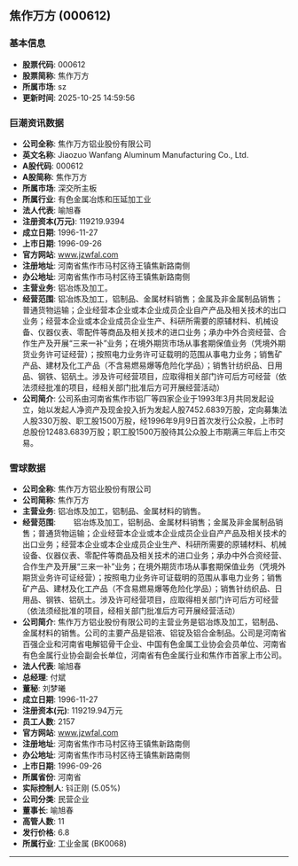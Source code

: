 ## 焦作万方 (000612)

### 基本信息

- **股票代码**: 000612
- **股票简称**: 焦作万方
- **所属市场**: sz
- **更新时间**: 2025-10-25 14:59:56

### 巨潮资讯数据

- **公司全称**: 焦作万方铝业股份有限公司
- **英文名称**: Jiaozuo Wanfang Aluminum Manufacturing Co., Ltd.
- **A股代码**: 000612
- **A股简称**: 焦作万方
- **所属市场**: 深交所主板
- **所属行业**: 有色金属冶炼和压延加工业
- **法人代表**: 喻旭春
- **注册资本(万元)**: 119219.9394
- **成立日期**: 1996-11-27
- **上市日期**: 1996-09-26
- **官方网站**: www.jzwfal.com
- **注册地址**: 河南省焦作市马村区待王镇焦新路南侧
- **办公地址**: 河南省焦作市马村区待王镇焦新路南侧
- **主营业务**: 铝冶炼及加工。
- **经营范围**: 铝冶炼及加工，铝制品、金属材料销售；金属及非金属制品销售；普通货物运输；企业经营本企业或本企业成员企业自产产品及相关技术的出口业务；经营本企业或本企业成员企业生产、科研所需要的原辅材料、机械设备、仪器仪表、零配件等商品及相关技术的进口业务；承办中外合资经营、合作生产及开展“三来一补”业务；在境外期货市场从事套期保值业务（凭境外期货业务许可证经营）；按照电力业务许可证载明的范围从事电力业务；销售矿产品、建材及化工产品（不含易燃易爆等危险化学品）；销售针纺织品、日用品、钢铁、铝矾土。涉及许可经营项目，应取得相关部门许可后方可经营（依法须经批准的项目，经相关部门批准后方可开展经营活动）
- **公司简介**: 公司系由河南省焦作市铝厂等四家企业于1993年3月共同发起设立，始以发起人净资产及现金投入折为发起人股7452.6839万股，定向募集法人股330万股、职工股1500万股，经1996年9月9日首次发行公众股，上市时总股份12483.6839万股；职工股1500万股待其公众股上市期满三年后上市交易。

### 雪球数据

- **公司全称**: 焦作万方铝业股份有限公司
- **公司简称**: 焦作万方
- **主营业务**: 铝冶炼及加工，铝制品、金属材料的销售。
- **经营范围**: 　　铝冶炼及加工，铝制品、金属材料销售；金属及非金属制品销售；普通货物运输；企业经营本企业或本企业成员企业自产产品及相关技术的出口业务；经营本企业或本企业成员企业生产、科研所需要的原辅材料、机械设备、仪器仪表、零配件等商品及相关技术的进口业务；承办中外合资经营、合作生产及开展“三来一补”业务；在境外期货市场从事套期保值业务（凭境外期货业务许可证经营）；按照电力业务许可证载明的范围从事电力业务；销售矿产品、建材及化工产品（不含易燃易爆等危险化学品）；销售针纺织品、日用品、钢铁、铝矾土。涉及许可经营项目，应取得相关部门许可后方可经营（依法须经批准的项目，经相关部门批准后方可开展经营活动）
- **公司简介**: 焦作万方铝业股份有限公司的主营业务是铝冶炼及加工，铝制品、金属材料的销售。公司的主要产品是铝液、铝锭及铝合金制品。公司是河南省百强企业和河南省电解铝骨干企业、中国有色金属工业协会会员单位、河南省有色金属行业协会副会长单位，河南省有色金属行业和焦作市首家上市公司。
- **法人代表**: 喻旭春
- **总经理**: 付斌
- **董秘**: 刘梦曦
- **成立日期**: 1996-11-27
- **注册资本(元)**: 119219.94万元
- **员工人数**: 2157
- **官方网站**: www.jzwfal.com
- **注册地址**: 河南省焦作市马村区待王镇焦新路南侧
- **办公地址**: 河南省焦作市马村区待王镇焦新路南侧
- **上市日期**: 1996-09-26
- **所属省份**: 河南省
- **实际控制人**: 钭正刚 (5.05%)
- **公司分类**: 民营企业
- **董事长**: 喻旭春
- **高管人数**: 11
- **发行价格**: 6.8
- **所属行业**: 工业金属 (BK0068)

---